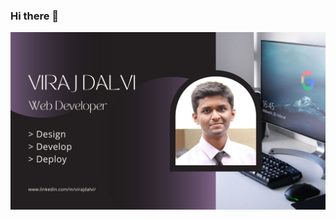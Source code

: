### Hi there 👋

![Design,Develop,Deploy](https://github.com/virajdalvi/virajdalvi/blob/main/Images/Design.jpg)
